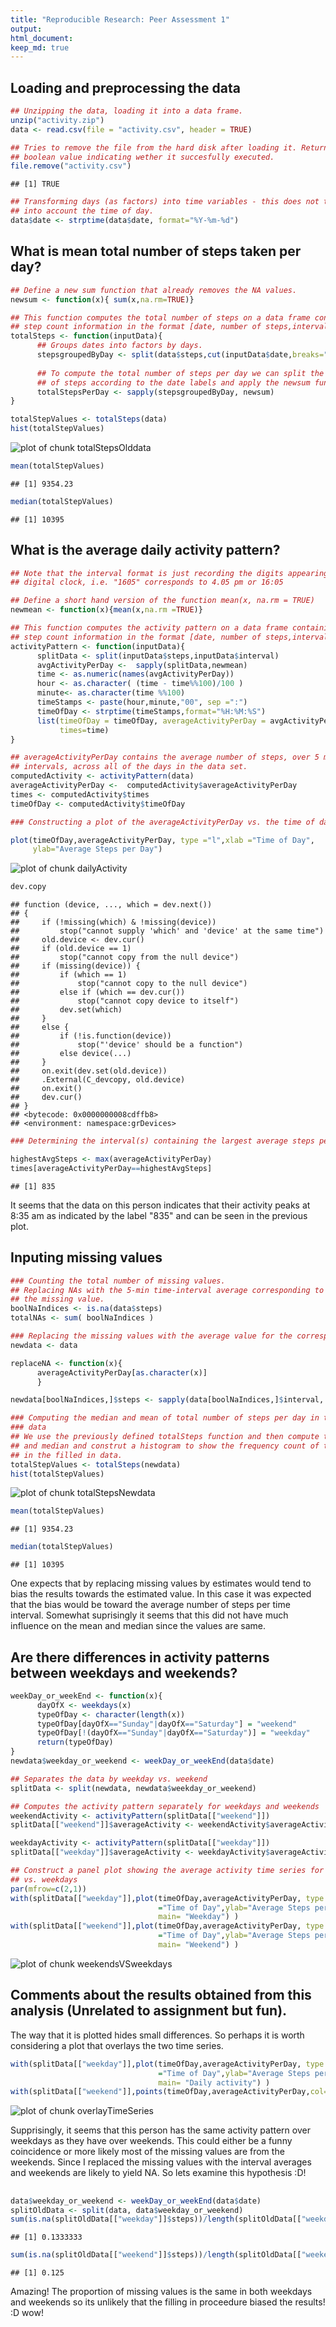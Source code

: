 ```yaml
---
title: "Reproducible Research: Peer Assessment 1"
output: 
html_document:
keep_md: true
---
```

## Loading and preprocessing the data

```r
## Unzipping the data, loading it into a data frame.
unzip("activity.zip")
data <- read.csv(file = "activity.csv", header = TRUE)

## Tries to remove the file from the hard disk after loading it. Returns a
## boolean value indicating wether it succesfully executed.
file.remove("activity.csv")
```

```
## [1] TRUE
```

```r
## Transforming days (as factors) into time variables - this does not take
## into account the time of day.
data$date <- strptime(data$date, format="%Y-%m-%d")
```

## What is mean total number of steps taken per day?

```r
## Define a new sum function that already removes the NA values.
newsum <- function(x){ sum(x,na.rm=TRUE)}

## This function computes the total number of steps on a data frame containing 
## step count information in the format [date, number of steps,interval,...]
totalSteps <- function(inputData){
      ## Groups dates into factors by days.
      stepsgroupedByDay <- split(data$steps,cut(inputData$date,breaks="day"))
      
      ## To compute the total number of steps per day we can split the number
      ## of steps according to the date labels and apply the newsum function.
      totalStepsPerDay <- sapply(stepsgroupedByDay, newsum)
}

totalStepValues <- totalSteps(data)
hist(totalStepValues)
```

![plot of chunk totalStepsOlddata](figure/totalStepsOlddata-1.png) 

```r
mean(totalStepValues)
```

```
## [1] 9354.23
```

```r
median(totalStepValues)
```

```
## [1] 10395
```


## What is the average daily activity pattern?

```r
## Note that the interval format is just recording the digits appearing in a
## digital clock, i.e. "1605" corresponds to 4.05 pm or 16:05

## Define a short hand version of the function mean(x, na.rm = TRUE)
newmean <- function(x){mean(x,na.rm =TRUE)}

## This function computes the activity pattern on a data frame containing 
## step count information in the format [date, number of steps,interval,...]
activityPattern <- function(inputData){
      splitData <- split(inputData$steps,inputData$interval)
      avgActivityPerDay <-  sapply(splitData,newmean)
      time <- as.numeric(names(avgActivityPerDay))
      hour <- as.character( (time - time%%100)/100 )
      minute<- as.character(time %%100)
      timeStamps <- paste(hour,minute,"00", sep =":")
      timeOfDay <- strptime(timeStamps,format="%H:%M:%S")
      list(timeOfDay = timeOfDay, averageActivityPerDay = avgActivityPerDay,
           times=time)
}

## averageActivityPerDay contains the average number of steps, over 5 minute
## intervals, across all of the days in the data set.
computedActivity <- activityPattern(data)
averageActivityPerDay <-  computedActivity$averageActivityPerDay
times <- computedActivity$times
timeOfDay <- computedActivity$timeOfDay

### Constructing a plot of the averageActivityPerDay vs. the time of day.

plot(timeOfDay,averageActivityPerDay, type ="l",xlab ="Time of Day",
     ylab="Average Steps per Day")
```

![plot of chunk dailyActivity](figure/dailyActivity-1.png) 

```r
dev.copy
```

```
## function (device, ..., which = dev.next()) 
## {
##     if (!missing(which) & !missing(device)) 
##         stop("cannot supply 'which' and 'device' at the same time")
##     old.device <- dev.cur()
##     if (old.device == 1) 
##         stop("cannot copy from the null device")
##     if (missing(device)) {
##         if (which == 1) 
##             stop("cannot copy to the null device")
##         else if (which == dev.cur()) 
##             stop("cannot copy device to itself")
##         dev.set(which)
##     }
##     else {
##         if (!is.function(device)) 
##             stop("'device' should be a function")
##         else device(...)
##     }
##     on.exit(dev.set(old.device))
##     .External(C_devcopy, old.device)
##     on.exit()
##     dev.cur()
## }
## <bytecode: 0x0000000008cdffb8>
## <environment: namespace:grDevices>
```

```r
### Determining the interval(s) containing the largest average steps per day.

highestAvgSteps <- max(averageActivityPerDay)
times[averageActivityPerDay==highestAvgSteps]
```

```
## [1] 835
```

It seems that the data on this person indicates that their activity peaks at 8:35 am as indicated by the label "835" and can be seen in the previous plot.


## Inputing missing values

```r
### Counting the total number of missing values.
## Replacing NAs with the 5-min time-interval average corresponding to 
## the missing value.
boolNaIndices <- is.na(data$steps)
totalNAs <- sum( boolNaIndices )

### Replacing the missing values with the average value for the corresponding interval.
newdata <- data

replaceNA <- function(x){ 
      averageActivityPerDay[as.character(x)]
      }

newdata[boolNaIndices,]$steps <- sapply(data[boolNaIndices,]$interval, replaceNA)

### Computing the median and mean of total number of steps per day in the new 
### data
## We use the previously defined totalSteps function and then compute the mean
## and median and construt a histogram to show the frequency count of total step
## in the filled in data.
totalStepValues <- totalSteps(newdata)
hist(totalStepValues)
```

![plot of chunk totalStepsNewdata](figure/totalStepsNewdata-1.png) 

```r
mean(totalStepValues)
```

```
## [1] 9354.23
```

```r
median(totalStepValues)
```

```
## [1] 10395
```

One expects that by replacing missing values by estimates would tend to bias the results towards the estimated value. In this case it was expected that the bias would be toward the average number of steps per time interval. Somewhat suprisingly it seems that this did not have much influence on the mean and median since the values are same.

## Are there differences in activity patterns between weekdays and weekends?

```r
weekDay_or_weekEnd <- function(x){
      dayOfX <- weekdays(x)
      typeOfDay <- character(length(x))
      typeOfDay[dayOfX=="Sunday"|dayOfX=="Saturday"] = "weekend"
      typeOfDay[!(dayOfX=="Sunday"|dayOfX=="Saturday")] = "weekday"
      return(typeOfDay)
}
newdata$weekday_or_weekend <- weekDay_or_weekEnd(data$date)

## Separates the data by weekday vs. weekend
splitData <- split(newdata, newdata$weekday_or_weekend)

## Computes the activity pattern separately for weekdays and weekends
weekendActivity <- activityPattern(splitData[["weekend"]])
splitData[["weekend"]]$averageActivity <- weekendActivity$averageActivityPerDay

weekdayActivity <- activityPattern(splitData[["weekday"]])
splitData[["weekday"]]$averageActivity <- weekdayActivity$averageActivityPerDay

## Construct a panel plot showing the average activity time series for weekends
## vs. weekdays
par(mfrow=c(2,1))
with(splitData[["weekday"]],plot(timeOfDay,averageActivityPerDay, type ="l",xlab
                                 ="Time of Day",ylab="Average Steps per Day",
                                 main= "Weekday") )
with(splitData[["weekend"]],plot(timeOfDay,averageActivityPerDay, type ="l",xlab
                                 ="Time of Day",ylab="Average Steps per Day",
                                 main= "Weekend") )
```

![plot of chunk weekendsVSweekdays](figure/weekendsVSweekdays-1.png) 


## Comments about the results obtained from this analysis (Unrelated to assignment but fun).
The way that it is plotted hides small differences. So perhaps it is worth considering a plot that overlays the two time series.

```r
with(splitData[["weekday"]],plot(timeOfDay,averageActivityPerDay, type ="l",xlab
                                 ="Time of Day",ylab="Average Steps per Day",
                                 main= "Daily activity") )
with(splitData[["weekend"]],points(timeOfDay,averageActivityPerDay,col="blue") )
```

![plot of chunk overlayTimeSeries](figure/overlayTimeSeries-1.png) 

Supprisingly, it seems that this person has the same activity pattern over weekdays as they have over weekends. This could either be a funny coincidence or more likely most of the missing values are from the weekends. Since I replaced the missing values with the interval averages and weekends are likely to yield NA. So lets examine this hypothesis :D!

##

```r
data$weekday_or_weekend <- weekDay_or_weekEnd(data$date)
splitOldData <- split(data, data$weekday_or_weekend)
sum(is.na(splitOldData[["weekday"]]$steps))/length(splitOldData[["weekday"]]$steps)
```

```
## [1] 0.1333333
```

```r
sum(is.na(splitOldData[["weekend"]]$steps))/length(splitOldData[["weekend"]]$steps)
```

```
## [1] 0.125
```

Amazing! The proportion of missing values is the same in both weekdays and weekends so its unlikely that the filling in proceedure biased the results! :D wow!
